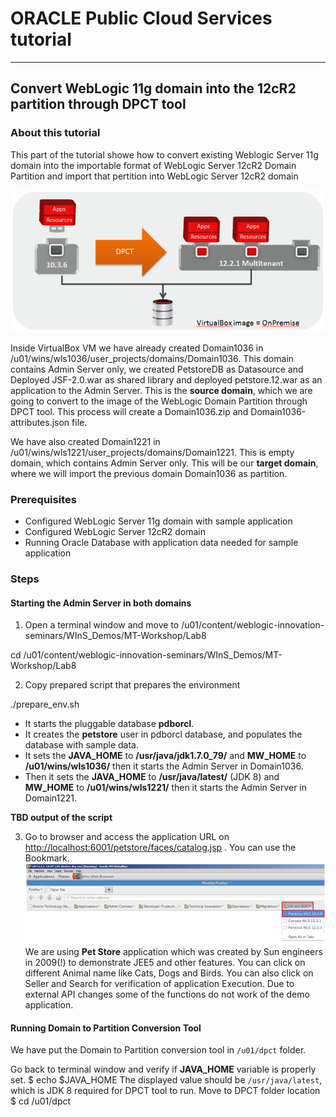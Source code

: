 # ORACLE Public Cloud Services tutorial #
-----
## Convert WebLogic 11g domain into the 12cR2 partition through DPCT tool ##

### About this tutorial ###

This part of the tutorial showe how to convert existing Weblogic Server 11g domain into the importable format of WebLogic Server 12cR2 Domain Partition and import that pertition into WebLogic Server 12cR2 domain

![](images/part1.generic.overview.png)

Inside VirtualBox VM we have already created Domain1036 in /u01/wins/wls1036/user_projects/domains/Domain1036. This domain contains Admin Server only, we created PetstoreDB as Datasource and Deployed JSF-2.0.war as shared library and deployed petstore.12.war as an application to the Admin Server. This is the **source domain**, which we are going to convert to the image of the WebLogic Domain Partition through DPCT tool. This process will create a Domain1036.zip and Domain1036-attributes.json file.

We have also created Domain1221 in /u01/wins/wls1221/user_projects/domains/Domain1221. This is empty domain, which contains Admin Server only. This will be our **target domain**, where we will import the previous domain Domain1036 as partition. 

### Prerequisites ###

- Configured WebLogic Server 11g domain with sample application
- Configured WebLogic Server 12cR2 domain
- Running Oracle Database with application data needed for sample application

### Steps ###

#### Starting the Admin Server in both domains ####

1. Open a terminal window and move to /u01/content/weblogic-innovation-seminars/WInS_Demos/MT-Workshop/Lab8

  cd /u01/content/weblogic-innovation-seminars/WInS_Demos/MT-Workshop/Lab8

2. Copy prepared script that prepares the environment

  ./prepare_env.sh 

-	It starts the pluggable database **pdborcl**.
-	It creates the **petstore** user in pdborcl database, and populates the database with sample data.
-	It sets the **JAVA_HOME** to **/usr/java/jdk1.7.0_79/** and **MW_HOME** to **/u01/wins/wls1036/** then it starts the Admin Server in Domain1036.
-	Then it sets the **JAVA_HOME** to **/usr/java/latest/** (JDK 8) and **MW_HOME** to **/u01/wins/wls1221/** then it starts the Admin Server in Domain1221.

**TBD output of the script**

3. Go to browser and access the application URL on [http://localhost:6001/petstore/faces/catalog.jsp](http://localhost:6001/petstore/faces/catalog.jsp) . You can use the Bookmark.
![](images/call.petstore.on.11g.png)
We are using **Pet Store** application which was created by Sun engineers in 2009(!) to demonstrate JEE5 and other features. You can click on different Animal name like Cats, Dogs and Birds. You can also click on Seller and Search for verification of application Execution. Due to external API changes some of the functions do not work of the demo application. 

#### Running Domain to Partition Conversion Tool ####

We have put the Domain to Partition conversion tool in `/u01/dpct` folder.

Go back to terminal window and verify if **JAVA_HOME** variable is properly set.
	$ echo $JAVA_HOME 
The displayed value should be `/usr/java/latest`, which is JDK 8 required for DPCT tool to run.
Move to DPCT folder location
	$ cd /u01/dpct


